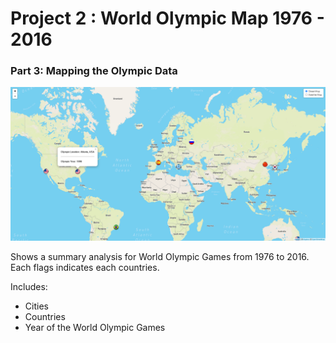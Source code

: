 # Project 2 : World Olympic Map 1976 - 2016
### Part 3: Mapping the Olympic Data

![Olympic World Map](webDashboard/map-screenshot.PNG)

Shows a summary analysis for World Olympic Games from 1976 to 2016. 
Each flags indicates each countries. 

Includes: 
* Cities
* Countries
* Year of the World Olympic Games 